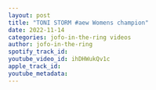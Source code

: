 ```yaml
---
layout: post
title: "TONI STORM #aew Womens champion"
date: 2022-11-14
categories: jofo-in-the-ring videos
author: jofo-in-the-ring
spotify_track_id: 
youtube_video_id: ihDHWukQv1c
apple_track_id: 
youtube_metadata: 
---
```

